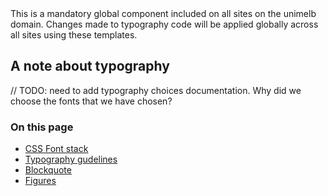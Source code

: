<div class="alert">This is a mandatory global component included on all sites on the unimelb domain. Changes made to typography code will be applied globally across all sites using these templates.</div>

## A note about typography

// TODO: need to add typography choices documentation. Why did we choose the fonts that we have chosen?

### On this page

* [CSS Font stack](#fontstack)
* [Typography gudelines](#typography)
* [Blockquote](#blockquote)
* [Figures](#figures)
